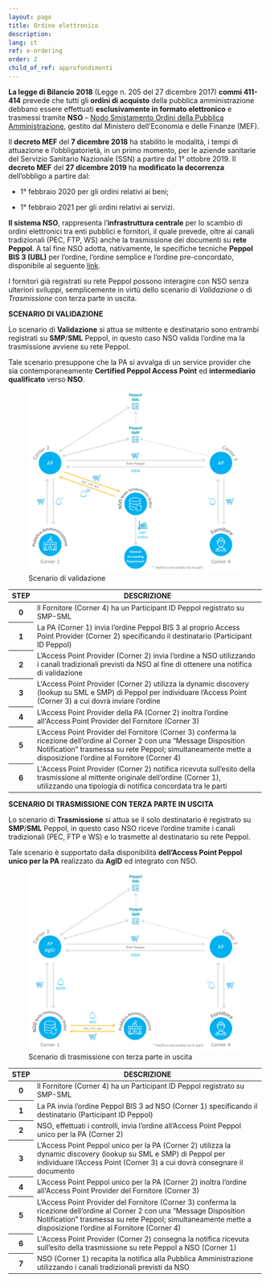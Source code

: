 ```yaml
---
layout: page
title: Ordine elettronico
description:
lang: it
ref: e-ordering
order: 2
child_of_ref: approfondimenti
---
```


**La legge di Bilancio 2018** (Legge n. 205 del 27 dicembre 2017) **commi
411-414** prevede che tutti gli **ordini di acquisto** della pubblica
amministrazione debbano essere effettuati **esclusivamente in formato
elettronico** e trasmessi tramite **NSO** – [Nodo Smistamento Ordini della
Pubblica
Amministrazione](http://www.rgs.mef.gov.it/VERSIONE-I/e_government/amministrazioni_pubbliche/acquisti_pubblici_in_rete_apir/nodo_di_smistamento_degli_ordini_di_acquisto_delle_amministrazioni_pubbliche_nso/),
gestito dal Ministero dell’Economia e delle Finanze (MEF).

Il **decreto MEF** del **7 dicembre 2018** ha stabilito le modalità, i tempi di
attuazione e l’obbligatorietà, in un primo momento, per le aziende sanitarie del
Servizio Sanitario Nazionale (SSN) a partire dal 1° ottobre 2019. Il **decreto
MEF** del **27 dicembre 2019** ha **modificato la decorrenza** dell’obbligo a
partire dal:

-   1° febbraio 2020 per gli ordini relativi ai beni;

-   1° febbraio 2021 per gli ordini relativi ai servizi.

**Il sistema NSO**, rappresenta l’**infrastruttura centrale** per lo scambio di
ordini elettronici tra enti pubblici e fornitori, il quale prevede, oltre ai
canali tradizionali (PEC, FTP, WS) anche la trasmissione dei documenti su **rete
Peppol**. A tal fine NSO adotta, nativamente, le specifiche tecniche **Peppol
BIS 3 (UBL)** per l’ordine, l’ordine semplice e l’ordine pre-concordato,
disponibile al seguente [link](https://notier.regione.emilia-romagna.it/docs/).

I fornitori già registrati su rete Peppol possono interagire con NSO senza
ulteriori sviluppi, semplicemente in virtù dello scenario di *Validazione* o di
*Trasmissione* con terza parte in uscita.

**SCENARIO DI VALIDAZIONE**

Lo scenario di **Validazione** si attua se mittente e destinatario sono entrambi
registrati su **SMP**/**SML** Peppol, in questo caso NSO valida l’ordine ma la
trasmissione avviene su rete Peppol.

Tale scenario presuppone che la PA si avvalga di un service provider che sia
contemporaneamente **Certified Peppol Access Point** ed **intermediario
qualificato** verso **NSO**.

<figure class="figure">
  <img src="/assets/images/e-ordering-1.png" class="figure-img img-fluid rounded" alt="Scenario di validazione">
  <figcaption class="figure-caption text-center">Scenario di validazione</figcaption>
</figure>

<table class="table table-striped">
  <thead>
    <tr>
      <th scope="col">STEP</th>
      <th scope="col">DESCRIZIONE</th>
    </tr>
  </thead>
  <tbody>
    <tr>
      <th scope="row">0</th>
      <td>Il Fornitore (Corner 4) ha un Participant ID Peppol registrato su SMP-SML</td>
    </tr>
    <tr>
      <th scope="row">1</th>
      <td>La PA (Corner 1) invia l’ordine Peppol BIS 3 al proprio Access Point Provider (Corner 2) specificando il destinatario (Participant ID Peppol)</td>
    </tr>
    <tr>
      <th scope="row">2</th>
      <td>L’Access Point Provider (Corner 2) invia l’ordine a NSO utilizzando i canali tradizionali previsti da NSO al fine di ottenere una notifica di validazione</td>
    </tr>
    <tr>
      <th scope="row">3</th>
      <td>L'Access Point Provider (Corner 2) utilizza la dynamic discovery (lookup su SML e SMP) di Peppol per individuare l’Access Point (Corner 3) a cui dovrà inviare l’ordine</td>
    </tr>
    <tr>
      <th scope="row">4</th>
      <td>L’Access Point Provider della PA (Corner 2) inoltra l’ordine all'Access Point Provider del Fornitore (Corner 3)</td>
    </tr>
    <tr>
      <th scope="row">5</th>
      <td>L’Access Point Provider del Fornitore (Corner 3) conferma la ricezione dell’ordine al Corner 2 con una “Message Disposition Notification” trasmessa su rete Peppol; simultaneamente mette a disposizione l’ordine al Fornitore (Corner 4)</td>
    </tr>
    <tr>
      <th scope="row">6</th>
      <td>L'Access Point Provider (Corner 2) notifica ricevuta sull’esito della trasmissione al mittente originale dell’ordine (Corner 1), utilizzando una tipologia di notifica concordata tra le parti</td>
    </tr>
  </tbody>
</table>

**SCENARIO DI TRASMISSIONE CON TERZA PARTE IN USCITA**

Lo scenario di **Trasmissione** si attua se il solo destinatario è registrato su
**SMP**/**SML** Peppol, in questo caso NSO riceve l’ordine tramite i canali
tradizionali (PEC, FTP e WS) e lo trasmette al destinatario su rete Peppol.

Tale scenario è supportato dalla disponibilità **dell’Access Point Peppol unico
per la PA** realizzato da **AgID** ed integrato con NSO.

<figure class="figure">
  <img src="/assets/images/e-ordering-2.png" class="figure-img img-fluid rounded" alt="Scenario di trasmissione con terza parte in uscita">
  <figcaption class="figure-caption text-center">Scenario di trasmissione con terza parte in uscita</figcaption>
</figure>

<table class="table table-striped">
  <thead>
    <tr>
      <th scope="col">STEP</th>
      <th scope="col">DESCRIZIONE</th>
    </tr>
  </thead>
  <tbody>
    <tr>
      <th scope="row">0</th>
      <td>Il Fornitore (Corner 4) ha un Participant ID Peppol registrato su SMP-SML</td>
    </tr>
    <tr>
      <th scope="row">1</th>
      <td>La PA invia l’ordine Peppol BIS 3 ad NSO (Corner 1) specificando il destinatario (Participant ID Peppol)</td>
    </tr>
    <tr>
      <th scope="row">2</th>
      <td>NSO, effettuati i controlli, invia l’ordine all’Access Point Peppol unico per la PA (Corner 2)</td>
    </tr>
    <tr>
      <th scope="row">3</th>
      <td>L’Access Point Peppol unico per la PA (Corner 2) utilizza la dynamic discovery (lookup su SML e SMP) di Peppol per individuare l’Access Point (Corner 3) a cui dovrà consegnare il documento</td>
    </tr>
    <tr>
      <th scope="row">4</th>
      <td>L’Access Point Peppol unico per la PA (Corner 2) inoltra l’ordine all'Access Point Provider del Fornitore (Corner 3)</td>
    </tr>
    <tr>
      <th scope="row">5</th>
      <td>L’Access Point Provider del Fornitore (Corner 3) conferma la ricezione dell’ordine al Corner 2 con una “Message Disposition Notification” trasmessa su rete Peppol; simultaneamente mette a disposizione l’ordine al Fornitore (Corner 4)</td>
    </tr>
    <tr>
      <th scope="row">6</th>
      <td>L'Access Point Provider (Corner 2) consegna la notifica ricevuta sull’esito della trasmissione su rete Peppol a NSO (Corner 1)</td>
    </tr>
    <tr>
      <th scope="row">7</th>
      <td>NSO (Corner 1) recapita la notifica alla Pubblica Amministrazione utilizzando i canali tradizionali previsti da NSO</td>
    </tr>
  </tbody>
</table>
